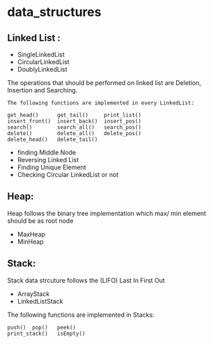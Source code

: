 # data_structures
## Linked List :

  - SingleLinkedList
  - CircularLinkedList
  - DoublyLinkedList

  The operations that should be performed on linked list are Deletion, Insertion and Searching.
  
    
    The following functions are implemented in every LinkedList:
  
    get_head()      get_tail()     print_list()
    insert_front()  insert_back()  insert_pos()
    search()        search_all()   search_pos()
    delete()        delete_all()   delete_pos()
    delete_head()   delete_tail()
    

 
  - finding Middle Node
  - Reversing Linked List
  - Finding Unique Element
  - Checking Circular LinkedList or not

## Heap:

  Heap follows the binary tree implementation which max/ min element should be as root node
  
  - MaxHeap
  - MinHeap


## Stack:

  Stack data strcuture follows the (LIFO) Last In First Out

  - ArrayStack
  - LinkedListStack

   The following functions are implemented in Stacks:
   
    push()  pop()   peek()
    print_stack()   isEmpty()
